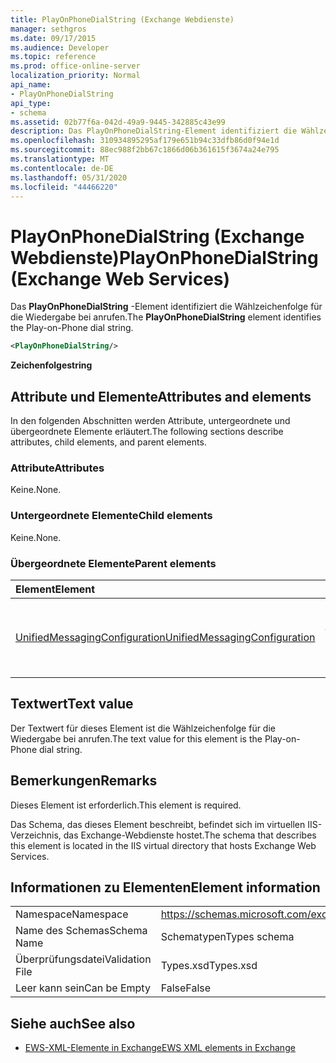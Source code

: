 ```yaml
---
title: PlayOnPhoneDialString (Exchange Webdienste)
manager: sethgros
ms.date: 09/17/2015
ms.audience: Developer
ms.topic: reference
ms.prod: office-online-server
localization_priority: Normal
api_name:
- PlayOnPhoneDialString
api_type:
- schema
ms.assetid: 02b77f6a-042d-49a9-9445-342885c43e99
description: Das PlayOnPhoneDialString-Element identifiziert die Wählzeichenfolge für die Wiedergabe bei anrufen.
ms.openlocfilehash: 310934895295af179e651b94c33dfb86d0f94e1d
ms.sourcegitcommit: 88ec988f2bb67c1866d06b361615f3674a24e795
ms.translationtype: MT
ms.contentlocale: de-DE
ms.lasthandoff: 05/31/2020
ms.locfileid: "44466220"
---
```

# <a name="playonphonedialstring-exchange-web-services"></a><span data-ttu-id="65f3c-103">PlayOnPhoneDialString (Exchange Webdienste)</span><span class="sxs-lookup"><span data-stu-id="65f3c-103">PlayOnPhoneDialString (Exchange Web Services)</span></span>

<span data-ttu-id="65f3c-104">Das **PlayOnPhoneDialString** -Element identifiziert die Wählzeichenfolge für die Wiedergabe bei anrufen.</span><span class="sxs-lookup"><span data-stu-id="65f3c-104">The **PlayOnPhoneDialString** element identifies the Play-on-Phone dial string.</span></span> 
  
```XML
<PlayOnPhoneDialString/>
```

 <span data-ttu-id="65f3c-105">**Zeichenfolge**</span><span class="sxs-lookup"><span data-stu-id="65f3c-105">**string**</span></span>
## <a name="attributes-and-elements"></a><span data-ttu-id="65f3c-106">Attribute und Elemente</span><span class="sxs-lookup"><span data-stu-id="65f3c-106">Attributes and elements</span></span>

<span data-ttu-id="65f3c-107">In den folgenden Abschnitten werden Attribute, untergeordnete und übergeordnete Elemente erläutert.</span><span class="sxs-lookup"><span data-stu-id="65f3c-107">The following sections describe attributes, child elements, and parent elements.</span></span>
  
### <a name="attributes"></a><span data-ttu-id="65f3c-108">Attribute</span><span class="sxs-lookup"><span data-stu-id="65f3c-108">Attributes</span></span>

<span data-ttu-id="65f3c-109">Keine.</span><span class="sxs-lookup"><span data-stu-id="65f3c-109">None.</span></span>
  
### <a name="child-elements"></a><span data-ttu-id="65f3c-110">Untergeordnete Elemente</span><span class="sxs-lookup"><span data-stu-id="65f3c-110">Child elements</span></span>

<span data-ttu-id="65f3c-111">Keine.</span><span class="sxs-lookup"><span data-stu-id="65f3c-111">None.</span></span>
  
### <a name="parent-elements"></a><span data-ttu-id="65f3c-112">Übergeordnete Elemente</span><span class="sxs-lookup"><span data-stu-id="65f3c-112">Parent elements</span></span>

|<span data-ttu-id="65f3c-113">**Element**</span><span class="sxs-lookup"><span data-stu-id="65f3c-113">**Element**</span></span>|<span data-ttu-id="65f3c-114">**Beschreibung**</span><span class="sxs-lookup"><span data-stu-id="65f3c-114">**Description**</span></span>|
|:-----|:-----|
|[<span data-ttu-id="65f3c-115">UnifiedMessagingConfiguration</span><span class="sxs-lookup"><span data-stu-id="65f3c-115">UnifiedMessagingConfiguration</span></span>](unifiedmessagingconfiguration.md) <br/> |<span data-ttu-id="65f3c-116">Enthält Dienstkonfigurationsinformationen für den Unified Messaging-Dienst.</span><span class="sxs-lookup"><span data-stu-id="65f3c-116">Contains service configuration information for the Unified Messaging service.</span></span>  <br/> |
   
## <a name="text-value"></a><span data-ttu-id="65f3c-117">Textwert</span><span class="sxs-lookup"><span data-stu-id="65f3c-117">Text value</span></span>

<span data-ttu-id="65f3c-118">Der Textwert für dieses Element ist die Wählzeichenfolge für die Wiedergabe bei anrufen.</span><span class="sxs-lookup"><span data-stu-id="65f3c-118">The text value for this element is the Play-on-Phone dial string.</span></span>
  
## <a name="remarks"></a><span data-ttu-id="65f3c-119">Bemerkungen</span><span class="sxs-lookup"><span data-stu-id="65f3c-119">Remarks</span></span>

<span data-ttu-id="65f3c-120">Dieses Element ist erforderlich.</span><span class="sxs-lookup"><span data-stu-id="65f3c-120">This element is required.</span></span>
  
<span data-ttu-id="65f3c-121">Das Schema, das dieses Element beschreibt, befindet sich im virtuellen IIS-Verzeichnis, das Exchange-Webdienste hostet.</span><span class="sxs-lookup"><span data-stu-id="65f3c-121">The schema that describes this element is located in the IIS virtual directory that hosts Exchange Web Services.</span></span>
  
## <a name="element-information"></a><span data-ttu-id="65f3c-122">Informationen zu Elementen</span><span class="sxs-lookup"><span data-stu-id="65f3c-122">Element information</span></span>

|||
|:-----|:-----|
|<span data-ttu-id="65f3c-123">Namespace</span><span class="sxs-lookup"><span data-stu-id="65f3c-123">Namespace</span></span>  <br/> |https://schemas.microsoft.com/exchange/services/2006/types  <br/> |
|<span data-ttu-id="65f3c-124">Name des Schemas</span><span class="sxs-lookup"><span data-stu-id="65f3c-124">Schema Name</span></span>  <br/> |<span data-ttu-id="65f3c-125">Schematypen</span><span class="sxs-lookup"><span data-stu-id="65f3c-125">Types schema</span></span>  <br/> |
|<span data-ttu-id="65f3c-126">Überprüfungsdatei</span><span class="sxs-lookup"><span data-stu-id="65f3c-126">Validation File</span></span>  <br/> |<span data-ttu-id="65f3c-127">Types.xsd</span><span class="sxs-lookup"><span data-stu-id="65f3c-127">Types.xsd</span></span>  <br/> |
|<span data-ttu-id="65f3c-128">Leer kann sein</span><span class="sxs-lookup"><span data-stu-id="65f3c-128">Can be Empty</span></span>  <br/> |<span data-ttu-id="65f3c-129">False</span><span class="sxs-lookup"><span data-stu-id="65f3c-129">False</span></span>  <br/> |
   
## <a name="see-also"></a><span data-ttu-id="65f3c-130">Siehe auch</span><span class="sxs-lookup"><span data-stu-id="65f3c-130">See also</span></span>



- [<span data-ttu-id="65f3c-131">EWS-XML-Elemente in Exchange</span><span class="sxs-lookup"><span data-stu-id="65f3c-131">EWS XML elements in Exchange</span></span>](ews-xml-elements-in-exchange.md)

